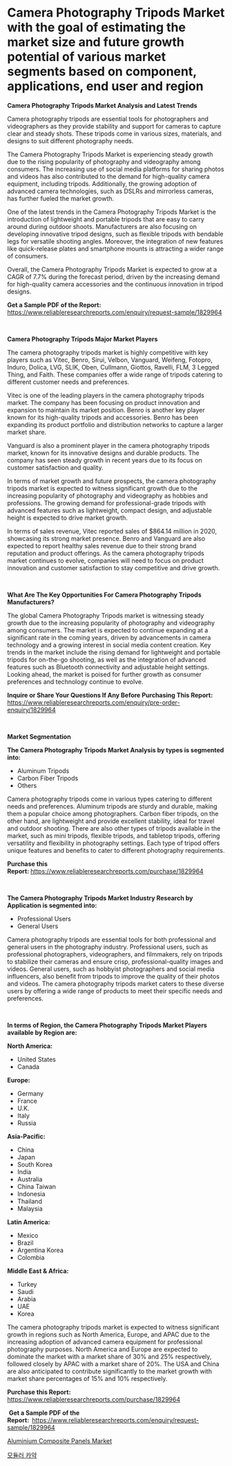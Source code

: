 <p><h1>Camera Photography Tripods Market with the goal of estimating the market size and future growth potential of various market segments based on component, applications, end user and region</h1></p><p><strong>Camera Photography Tripods Market Analysis and Latest Trends</strong></p>
<p><p>Camera photography tripods are essential tools for photographers and videographers as they provide stability and support for cameras to capture clear and steady shots. These tripods come in various sizes, materials, and designs to suit different photography needs.</p><p>The Camera Photography Tripods Market is experiencing steady growth due to the rising popularity of photography and videography among consumers. The increasing use of social media platforms for sharing photos and videos has also contributed to the demand for high-quality camera equipment, including tripods. Additionally, the growing adoption of advanced camera technologies, such as DSLRs and mirrorless cameras, has further fueled the market growth.</p><p>One of the latest trends in the Camera Photography Tripods Market is the introduction of lightweight and portable tripods that are easy to carry around during outdoor shoots. Manufacturers are also focusing on developing innovative tripod designs, such as flexible tripods with bendable legs for versatile shooting angles. Moreover, the integration of new features like quick-release plates and smartphone mounts is attracting a wider range of consumers.</p><p>Overall, the Camera Photography Tripods Market is expected to grow at a CAGR of 7.7% during the forecast period, driven by the increasing demand for high-quality camera accessories and the continuous innovation in tripod designs.</p></p>
<p><strong>Get a Sample PDF of the Report:&nbsp;</strong> <a href="https://www.reliableresearchreports.com/enquiry/request-sample/1829964">https://www.reliableresearchreports.com/enquiry/request-sample/1829964</a></p>
<p>&nbsp;</p>
<p><strong>Camera Photography Tripods Major Market Players</strong></p>
<p><p>The camera photography tripods market is highly competitive with key players such as Vitec, Benro, Sirui, Velbon, Vanguard, Weifeng, Fotopro, Induro, Dolica, LVG, SLIK, Oben, Cullmann, Giottos, Ravelli, FLM, 3 Legged Thing, and Faith. These companies offer a wide range of tripods catering to different customer needs and preferences.</p><p>Vitec is one of the leading players in the camera photography tripods market. The company has been focusing on product innovation and expansion to maintain its market position. Benro is another key player known for its high-quality tripods and accessories. Benro has been expanding its product portfolio and distribution networks to capture a larger market share.</p><p>Vanguard is also a prominent player in the camera photography tripods market, known for its innovative designs and durable products. The company has seen steady growth in recent years due to its focus on customer satisfaction and quality.</p><p>In terms of market growth and future prospects, the camera photography tripods market is expected to witness significant growth due to the increasing popularity of photography and videography as hobbies and professions. The growing demand for professional-grade tripods with advanced features such as lightweight, compact design, and adjustable height is expected to drive market growth.</p><p>In terms of sales revenue, Vitec reported sales of $864.14 million in 2020, showcasing its strong market presence. Benro and Vanguard are also expected to report healthy sales revenue due to their strong brand reputation and product offerings. As the camera photography tripods market continues to evolve, companies will need to focus on product innovation and customer satisfaction to stay competitive and drive growth.</p></p>
<p>&nbsp;</p>
<p><strong>What Are The Key Opportunities For Camera Photography Tripods Manufacturers?</strong></p>
<p><p>The global Camera Photography Tripods market is witnessing steady growth due to the increasing popularity of photography and videography among consumers. The market is expected to continue expanding at a significant rate in the coming years, driven by advancements in camera technology and a growing interest in social media content creation. Key trends in the market include the rising demand for lightweight and portable tripods for on-the-go shooting, as well as the integration of advanced features such as Bluetooth connectivity and adjustable height settings. Looking ahead, the market is poised for further growth as consumer preferences and technology continue to evolve.</p></p>
<p><strong>Inquire or Share Your Questions If Any Before Purchasing This Report:</strong> <a href="https://www.reliableresearchreports.com/enquiry/pre-order-enquiry/1829964">https://www.reliableresearchreports.com/enquiry/pre-order-enquiry/1829964</a></p>
<p>&nbsp;</p>
<p><strong>Market Segmentation</strong></p>
<p><strong>The Camera Photography Tripods Market Analysis by types is segmented into:</strong></p>
<p><ul><li>Aluminum Tripods</li><li>Carbon Fiber Tripods</li><li>Others</li></ul></p>
<p><p>Camera photography tripods come in various types catering to different needs and preferences. Aluminum tripods are sturdy and durable, making them a popular choice among photographers. Carbon fiber tripods, on the other hand, are lightweight and provide excellent stability, ideal for travel and outdoor shooting. There are also other types of tripods available in the market, such as mini tripods, flexible tripods, and tabletop tripods, offering versatility and flexibility in photography settings. Each type of tripod offers unique features and benefits to cater to different photography requirements.</p></p>
<p><strong>Purchase this Report:&nbsp;</strong><a href="https://www.reliableresearchreports.com/purchase/1829964">https://www.reliableresearchreports.com/purchase/1829964</a></p>
<p>&nbsp;</p>
<p><strong>The Camera Photography Tripods Market Industry Research by Application is segmented into:</strong></p>
<p><ul><li>Professional Users</li><li>General Users</li></ul></p>
<p><p>Camera photography tripods are essential tools for both professional and general users in the photography industry. Professional users, such as professional photographers, videographers, and filmmakers, rely on tripods to stabilize their cameras and ensure crisp, professional-quality images and videos. General users, such as hobbyist photographers and social media influencers, also benefit from tripods to improve the quality of their photos and videos. The camera photography tripods market caters to these diverse users by offering a wide range of products to meet their specific needs and preferences.</p></p>
<p>&nbsp;</p>
<p><strong>In terms of Region, the Camera Photography Tripods Market Players available by Region are:</strong></p>
<p>
    <p> <strong> North America: </strong>
        <ul>
            <li>United States</li>
            <li>Canada</li>
        </ul>
        </p> 
    <p> <strong> Europe: </strong>
        <ul>
            <li>Germany</li>
            <li>France</li>
            <li>U.K.</li>
            <li>Italy</li>
            <li>Russia</li>
        </ul>
        </p> 
    <p> <strong> Asia-Pacific: </strong>
        <ul>
            <li>China</li>
            <li>Japan</li>
            <li>South Korea</li>
            <li>India</li>
            <li>Australia</li>
            <li>China Taiwan</li>
            <li>Indonesia</li>
            <li>Thailand</li>
            <li>Malaysia</li>
        </ul>
        </p> 
    <p> <strong> Latin America: </strong>
        <ul>
            <li>Mexico</li>
            <li>Brazil</li>
            <li>Argentina Korea</li>
            <li>Colombia</li>
        </ul>
        </p> 
    <p> <strong> Middle East & Africa: </strong>
        <ul>
            <li>Turkey</li>
            <li>Saudi</li>
            <li>Arabia</li>
            <li>UAE</li>
            <li>Korea</li>
        </ul>
    </p>
    </p>
<p><p>The camera photography tripods market is expected to witness significant growth in regions such as North America, Europe, and APAC due to the increasing adoption of advanced camera equipment for professional photography purposes. North America and Europe are expected to dominate the market with a market share of 30% and 25% respectively, followed closely by APAC with a market share of 20%. The USA and China are also anticipated to contribute significantly to the market growth with market share percentages of 15% and 10% respectively.</p></p>
<p><strong>Purchase this Report: </strong><a href="https://www.reliableresearchreports.com/purchase/1829964">https://www.reliableresearchreports.com/purchase/1829964</a></p>
<p>&nbsp;<strong>Get a Sample PDF of the Report:&nbsp;&nbsp;</strong><a href="https://www.reliableresearchreports.com/enquiry/request-sample/1829964">https://www.reliableresearchreports.com/enquiry/request-sample/1829964</a></p>
<p><strong></strong></p>
<p><p><a href="https://mire-aunt-385.notion.site/Aluminium-Composite-Panels-Market-Offer-Valuable-Insights-into-Market-Size-Market-Share-Market-Tre-fa38ce8f1db94f1ba89182dccccc922d">Aluminium Composite Panels Market</a></p><p><a href="https://github.com/oajzkywllm460/Market-Research-Report-List-1/blob/main/86827346707.md">모듈러 카약</a></p></p>